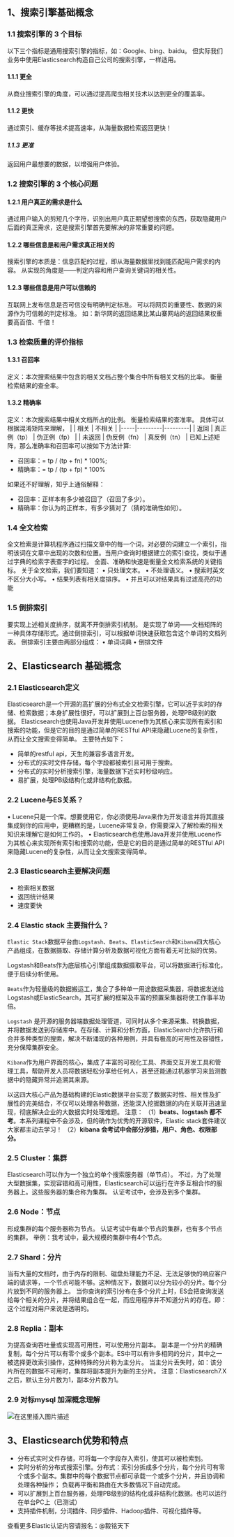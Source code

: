## 1、搜索引擎基础概念
### 1.1 搜索引擎的 3 个目标
以下三个指标是通用搜索引擎的指标，如：Google、bing、baidu。
但实际我们业务中使用Elasticsearch构造自己公司的搜索引擎，一样适用。
#### 1.1.1 更全
从商业搜索引擎的角度，可以通过提高爬虫相关技术以达到更全的覆盖率。
#### 1.1.2 更快
通过索引、缓存等技术提高速率，从海量数据检索返回更快！
##### 1.1.3 更准
返回用户最想要的数据，以增强用户体验。
### 1.2 搜索引擎的 3 个核心问题
#### 1.2.1 用户真正的需求是什么
通过用户输入的剪短几个字符，识别出用户真正期望想搜索的东西，获取隐藏用户后面的真正需求，这是搜索引擎首先要解决的非常重要的问题。
#### 1.2.2 哪些信息是和用户需求真正相关的
搜索引擎的本质是：信息匹配的过程，即从海量数据里找到能匹配用户需求的内容。
从实现的角度是——判定内容和用户查询关键词的相关性。
#### 1.2.3 哪些信息是用户可以信赖的
互联网上发布信息是否可信没有明确判定标准。
可以将网页的重要性、数据的来源作为可信赖的判定标准。
如：新华网的返回结果比某山寨网站的返回结果权重要高百倍、千倍！
### 1.3 检索质量的评价指标
#### 1.3.1 召回率
定义：本次搜索结果中包含的相关文档占整个集合中所有相关文档的比率。
衡量检索结果的查全率。
#### 1.3.2 精确率
定义：本次搜索结果中相关文档所占的比例。
衡量检索结果的查准率。
具体可以根据混淆矩阵来理解，
|     | 相关      | 不相关     |
|-----|---------|---------|
| 返回  | 真正例（tp） | 伪正例（fp） |
| 未返回 | 伪反例（fn） | 真反例（tn） |
已知上述矩阵，那么准确率和召回率可以按如下方法计算:

 - 召回率：= tp / (tp + fn) * 100%;
 - 精确率：= tp / (tp + fp) * 100%

如果还不好理解，知乎上通俗解释：

 - 召回率：正样本有多少被召回了（召回了多少）。
 - 精确率：你认为的正样本，有多少猜对了（猜的准确性如何）。
### 1.4 全文检索
全文检索是计算机程序通过扫描文章中的每一个词，对必要的词建立一个索引，指明该词在文章中出现的次数和位置。当用户查询时根据建立的索引查找，类似于通过字典的检索字表查字的过程。
全面、准确和快速是衡量全文检索系统的关键指标。
关于全文检索，我们要知道：
• 只处理文本。
• 不处理语义。
• 搜索时英文不区分大小写。
• 结果列表有相关度排序。
• 并且可以对结果具有过滤高亮的功能

### 1.5 倒排索引
要实现上述相关度排序，就离不开倒排索引机制。
是实现了单词——文档矩阵的一种具体存储形式。通过倒排索引，可以根据单词快速获取包含这个单词的文档列表。
倒排索引主要由两部分组成：
• 单词词典
• 倒排文件

## 2、Elasticsearch 基础概念
### 2.1 Elasticsearch定义
Elasticsearch是一个开源的高扩展的分布式全文检索引擎，它可以近乎实时的存储、检索数据；本身扩展性很好，可以扩展到上百台服务器，处理PB级别的数据。
Elasticsearch也使用Java开发并使用Lucene作为其核心来实现所有索引和搜索的功能，但是它的目的是通过简单的RESTful API来隐藏Lucene的复杂性，从而让全文搜索变得简单。
主要特点如下：
- 简单的restful api，天生的兼容多语言开发。
- 分布式的实时文件存储，每个字段都被索引且可用于搜索。
- 分布式的实时分析搜索引擎，海量数据下近实时秒级响应。
- 易扩展，处理PB级结构化或非结构化数据。
### 2.2 Lucene与ES关系？
• Lucene只是一个库。想要使用它，你必须使用Java来作为开发语言并将其直接集成到你的应用中，更糟糕的是，Lucene非常复杂，你需要深入了解检索的相关知识来理解它是如何工作的。
• Elasticsearch也使用Java开发并使用Lucene作为其核心来实现所有索引和搜索的功能，但是它的目的是通过简单的RESTful API来隐藏Lucene的复杂性，从而让全文搜索变得简单。
### 2.3 Elasticsearch主要解决问题
- 检索相关数据
- 返回统计结果
- 速度要快

### 2.4 Elastic stack 主要指什么？
`Elastic Stack`数据平台由`Logstash`、`Beats`、`ElasticSearch`和`Kibana`四大核心产品组成，在数据摄取、存储计算分析及数据可视化方面有着无可比拟的优势。

Logstash和Beats作为底层核心引擎组成数据摄取平台，可以将数据进行标准化，便于后续分析使用。

`Beats`作为轻量级的数据搬运工，集合了多种单一用途数据采集器，将数据发送给Logstash或ElasticSearch，其可扩展的框架及丰富的预置采集器将使工作事半功倍。

`Logstash` 是开源的服务器端数据处理管道，可同时从多个来源采集、转换数据，并将数据发送到存储库中。在存储、计算和分析方面，ElasticSearch允许执行和合并多种类型的搜索，解决不断涌现的各种用例，并具有极高的可用性及容错性，充分保障集群安全。

`Kibana`作为用户界面的核心，集成了丰富的可视化工具、界面交互开发工具和管理工具，帮助开发人员将数据轻松分享给任何人，甚至还能通过机器学习来监测数据中的隐藏异常并追溯其来源。

以这四大核心产品为基础构建的Elastic数据平台实现了数据实时性、相关性及扩展性的完美结合，不仅可以处理各种数据，还能深入挖掘数据的内在关联并迅速呈现，彻底解决企业的大数据实时处理难题。
注意：
（1）**beats、logstash 都不考**。本系列课程中不会涉及，但的确作为优秀的开源软件，Elastic stack套件建议大家都主动去学习！
（2）**kibana 会考试中会部分涉猎，用户、角色、权限部分。**

### 2.5 Cluster：集群
Elasticsearch可以作为一个独立的单个搜索服务器（单节点）。
不过，为了处理大型数据集，实现容错和高可用性，Elasticsearch可以运行在许多互相合作的服务器上。这些服务器的集合称为集群。
认证考试中，会涉及到多个集群。

### 2.6 Node：节点
形成集群的每个服务器称为节点。
认证考试中有单个节点的集群，也有多个节点的集群。
举例：我考试中，最大规模的集群中有4个节点。
### 2.7 Shard：分片
当有大量的文档时，由于内存的限制、磁盘处理能力不足、无法足够快的响应客户端的请求等，一个节点可能不够。这种情况下，数据可以分为较小的分片。每个分片放到不同的服务器上。
当你查询的索引分布在多个分片上时，ES会把查询发送给每个相关的分片，并将结果组合在一起，而应用程序并不知道分片的存在。即：这个过程对用户来说是透明的。
### 2.8 Replia：副本
为提高查询吞吐量或实现高可用性，可以使用分片副本。
副本是一个分片的精确复制，每个分片可以有零个或多个副本。ES中可以有许多相同的分片，其中之一被选择更改索引操作，这种特殊的分片称为主分片。
当主分片丢失时，如：该分片所在的数据不可用时，集群将副本提升为新的主分片。
注意：Elasticsearch7.X之后，默认主分片数为1，副本分片数为1。

### 2.9 对标mysql 加深概念理解
![在这里插入图片描述](https://img-blog.csdnimg.cn/20201027104344988.png?x-oss-process=image/watermark,type_ZmFuZ3poZW5naGVpdGk,shadow_10,text_aHR0cHM6Ly9ibG9nLmNzZG4ubmV0L3hpeGloYWhhbGVsZWhlaGU=,size_16,color_FFFFFF,t_70#pic_center)
## 3、Elasticsearch优势和特点
- 分布式实时文件存储，可将每一个字段存入索引，使其可以被检索到。
- 实时分析的分布式搜索引擎。分布式：索引分拆成多个分片，每个分片可有零个或多个副本。集群中的每个数据节点都可承载一个或多个分片，并且协调和处理各种操作； 负载再平衡和路由在大多数情况下自动完成。
- 可以扩展到上百台服务器，处理PB级别的结构化或非结构化数据。也可以运行在单台PC上（已测试）
- 支持插件机制，分词插件、同步插件、Hadoop插件、可视化插件等。

查看更多Elastic认证内容请报名：@毅铭天下

